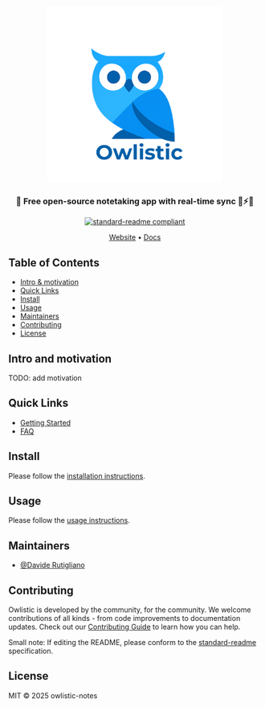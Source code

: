 <div align="center">
  <img src="src/frontend/assets/logo/owlistic-w-text.png" width="350px" />
  <h3>🦉 Free open-source notetaking app with real-time sync 🔄⚡️🚀 </h3>

  [![standard-readme compliant](https://img.shields.io/badge/standard--readme-OK-green.svg?style=flat-square)](https://github.com/RichardLitt/standard-readme)

  [Website](https://owlistic-notes.github.io/owlistic/) • [Docs](https://owlistic-notes.github.io/owlistic/docs/category/getting-started)
</div>

## Table of Contents

- [Intro & motivation](#intro-and-motivation)
- [Quick Links](#quick-links)
- [Install](#install)
- [Usage](#usage)
- [Maintainers](#maintainers)
- [Contributing](#contributing)
- [License](#license)

## Intro and motivation

TODO: add motivation

## Quick Links

- [Getting Started](https://owlistic-notes.github.io/owlistic/docs/category/getting-started)
- [FAQ](https://owlistic-notes.github.io/owlistic/docs/troubleshooting/faq)
<!--
- [Api Reference](https://owlistic-notes.github.io/owlistic/docs/category/api-reference)
-->

## Install

Please follow the [installation instructions](https://owlistic-notes.github.io/owlistic/docs/getting-started/installation).

## Usage

Please follow the [usage instructions](https://owlistic-notes.github.io/owlistic/docs/category/usage).

## Maintainers

- [@Davide Rutigliano](https://github.com/DavideRutigliano)

## Contributing

Owlistic is developed by the community, for the community. We welcome contributions of all kinds - from code improvements to documentation updates. Check out our [Contributing Guide](https://owlistic-notes.github.io/owlistic/docs/category/contributing) to learn how you can help.

Small note: If editing the README, please conform to the
[standard-readme](https://github.com/RichardLitt/standard-readme) specification.

## License

MIT © 2025 owlistic-notes

